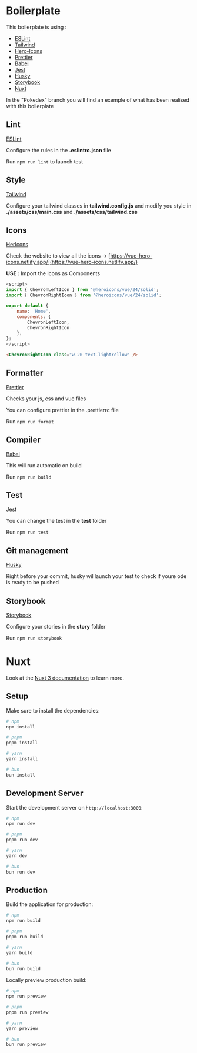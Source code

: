 # Boilerplate

This boilerplate is using :

- [ESLint](#lint)
- [Tailwind](#style)
- [Hero-Icons](#icons)
- [Prettier](#formatter)
- [Babel](#compiler)
- [Jest](#test)
- [Husky](#compiler)
- [Storybook](#storybook)
- [Nuxt](#git-management)

In the "Pokedex" branch you will find an exemple of what has been realised with this boilerplate

## Lint

[ESLint](https://eslint.org/docs/latest/use/getting-started)

Configure the rules in the **.eslintrc.json** file

Run `npm run lint` to launch test

## Style

[Tailwind](https://tailwindcss.com/docs/installation)

Configure your tailwind classes in **tailwind.config.js** and modify you style in **./assets/css/main.css** and **./assets/css/tailwind.css**

## Icons

[HerIcons](https://vue-hero-icons.netlify.app/)

Check the website to view all the icons -> [https://vue-hero-icons.netlify.app/](https://vue-hero-icons.netlify.app/)

**USE :** Import the Icons as Components

```js
<script>
import { ChevronLeftIcon } from '@heroicons/vue/24/solid';
import { ChevronRightIcon } from '@heroicons/vue/24/solid';

export default {
    name: 'Home',
    components: {
        ChevronLeftIcon,
        ChevronRightIcon
    },
};
</script>
```

```html
<ChevronRightIcon class="w-20 text-lightYellow" />
```

## Formatter

[Prettier](https://prettier.io/docs/en/install)

Checks your js, css and vue files

You can configure prettier in the .prettierrc file

Run `npm run format`

## Compiler

[Babel](https://babeljs.io/setup#installation)

This will run automatic on build

Run `npm run build`

## Test

[Jest](<[https://babeljs.io/setup#installation](https://jestjs.io/docs/getting-started)>)

You can change the test in the ****test**** folder

Run `npm run test`

## Git management

[Husky](https://typicode.github.io/husky/getting-started.html)

Right before your commit, husky wil launch your test to check if youre ode is ready to be pushed

## Storybook

[Storybook](<[https://typicode.github.io/husky/getting-started.html](https://storybook.nuxtjs.org/)>)

Configure your stories in the **story** folder

Run `npm run storybook`

# Nuxt

Look at the [Nuxt 3 documentation](https://nuxt.com/docs/getting-started/introduction) to learn more.

## Setup

Make sure to install the dependencies:

```bash
# npm
npm install

# pnpm
pnpm install

# yarn
yarn install

# bun
bun install
```

## Development Server

Start the development server on `http://localhost:3000`:

```bash
# npm
npm run dev

# pnpm
pnpm run dev

# yarn
yarn dev

# bun
bun run dev
```

## Production

Build the application for production:

```bash
# npm
npm run build

# pnpm
pnpm run build

# yarn
yarn build

# bun
bun run build
```

Locally preview production build:

```bash
# npm
npm run preview

# pnpm
pnpm run preview

# yarn
yarn preview

# bun
bun run preview
```
